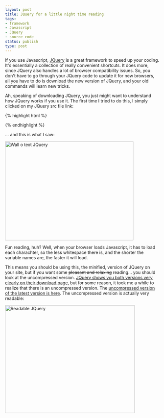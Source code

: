 ```yaml
---
layout: post
title: JQuery for a little night time reading
tags:
- framework
- Javascript
- JQuery
- source code
status: publish
type: post
---
```

If you use Javascript, <a href="http://jquery.com/">JQuery</a> is a great framework to speed up your coding. It's
essentially a collection of really convenient shortcuts. It does more, since JQuery also handles a lot of browser
compatibility issues. So, you don't have to go through your JQuery code to update it for new browsers, all you have to
do is download the new version of JQuery, and your old commands will learn new tricks.

Ah, speaking of downloading JQuery, you just might want to understand how JQuery works if you use it. The first time I
tried to do this, I simply clicked on my JQuery src file link:

{% highlight html %}
<script type="text/javascript" src="http://peter-ajtai.com/jquery/jquery-1.4.2.min.js"></script>
{% endhighlight %}

... and this is what I saw:

<img class="alignnone size-full wp-image-1243" title="Happy reading" src="http://netlumination.com/wp-content/uploads/2010/06/wall-o-text.jpg" alt="Wall o text JQuery" width="419" height="323" />

Fun reading, huh? <!--more-->Well, when your browser loads Javascript, it has to load each charachter, so the less
whitespace there is, and the shorter the variable names are, the faster it will load.

This means you should be using this, the minified, version of JQuery on your site, but if you want some
<del>pleasant and relaxing</del> reading... you should look at the uncompressed version.
<a href="http://docs.jquery.com/Downloading_jQuery">JQuery shows you both versions very clearly on their download page</a>,
but for some reason, it took me a while to realize that there is an uncompressed version. The
<a href="http://code.jquery.com/jquery-latest.js">uncompressed version of the latest version is here</a>. The
uncompressed version is actually very readable:

<img class="alignnone size-full wp-image-1244" title="That's better" src="http://netlumination.com/wp-content/uploads/2010/06/readable.jpg" alt="Readable JQuery" width="423" height="352" />
